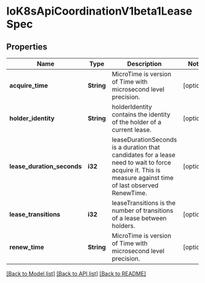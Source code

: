 # IoK8sApiCoordinationV1beta1LeaseSpec

## Properties
Name | Type | Description | Notes
------------ | ------------- | ------------- | -------------
**acquire_time** | **String** | MicroTime is version of Time with microsecond level precision. | [optional] 
**holder_identity** | **String** | holderIdentity contains the identity of the holder of a current lease. | [optional] 
**lease_duration_seconds** | **i32** | leaseDurationSeconds is a duration that candidates for a lease need to wait to force acquire it. This is measure against time of last observed RenewTime. | [optional] 
**lease_transitions** | **i32** | leaseTransitions is the number of transitions of a lease between holders. | [optional] 
**renew_time** | **String** | MicroTime is version of Time with microsecond level precision. | [optional] 

[[Back to Model list]](../README.md#documentation-for-models) [[Back to API list]](../README.md#documentation-for-api-endpoints) [[Back to README]](../README.md)


